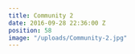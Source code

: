 ```yaml
---
title: Community 2
date: 2016-09-28 22:36:00 Z
position: 58
image: "/uploads/Community-2.jpg"
---
```


